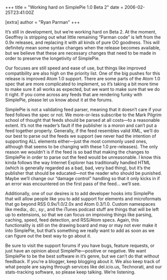 +++
title = "Working hard on SimplePie 1.0 Beta 2"
date = 2006-02-25T23:41:00Z

[extra]
author = "Ryan Parman"
+++

It’s still in development, but we’re working hard on Beta 2. At the moment, Geoffrey is stripping out what little remaining “Parman code” is left from the 0.9x releases, and replacing it with all kinds of pure OO goodness. This will definitely mean some syntax changes when the release becomes available, but we believe that these are necessary changes that need to be made in order to preserve the longetivity of SimplePie.

Our focuses are still speed and ease of use, but things like improved compatibility are also high on the priority list. One of the big pushes for this release is improved Atom 1.0 support. There are some parts of the Atom 1.0 spec that are more complicated to implement, so it’s taking a bit more time to make sure it all works as expected, but we want to make sure that we do it right. If you come across any feeds that are rendering funky with SimplePie, please let us know about it at the forums.

SimplePie is not a validating feed parser, meaning that it doesn’t care if your feed follows the spec or not. We more-or-less subscribe to the Mark Pilgrim school of thought that feeds should be parsed at all costs—to a reasonable extent. It’s not the reader’s fault if the publisher is a moron and can’t put a feed together properly. Generally, if the feed resembles valid XML, we’ll do our best to parse out the feeds we support (we never had the intention of supporting ALL elements either—just the most commonly used ones, although that seems to be changing with these 1.0 pre-releases). The only reason we wouldn’t is if the feed is so bad that making the changes to SimplePie in order to parse out the feed would be unreasonable. I know this kinda follows the way Internet Explorer has traditionally handled HTML (which is generally regarded as a bad, bad, very bad thing), but it’s the publisher that should be educated—not the reader who should be punished. Maybe we’ll change our “damage control” handling so that it only kicks in if an error was encountered on the first pass of the feed… we’ll see.

Additionally, one of our desires is to add developer hooks into SimplePie that will allow people like you to add support for elements and microformats that go beyond RSS 0.9x/1.0/2.0x and Atom 0.3/1.0. Custom namespaces like media:, dc:, sy:, and the iTunes podcast stuff are things that will be left up to extensions, so that we can focus on improving things like parsing, caching, speed, feed detection, and RSS/Atom specs. Again, this functionality is still on the drawing board and may or may not ever make it into SimplePie, but that’s something we really want to add as soon as we can figure out the best way to go about it.

Be sure to visit the support forums if you have bugs, feature requests, or just have an opinion about SimplePie—positive or negative. We want SimplePie to be the best software in it’s genre, but we can’t do that without feedback. If you’re a blogger, keep blogging about it. We also keep track of what people are saying through services like del.icio.us, Technorati, and our stats-tracking software, so please keep talking. We’re listening.
